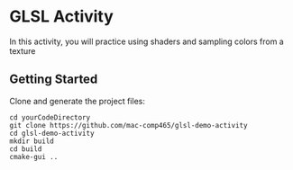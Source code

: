 # GLSL Activity
In this activity, you will practice using shaders and sampling colors from a texture

## Getting Started

Clone and generate the project files:

```
cd yourCodeDirectory
git clone https://github.com/mac-comp465/glsl-demo-activity
cd glsl-demo-activity
mkdir build
cd build
cmake-gui ..
```

